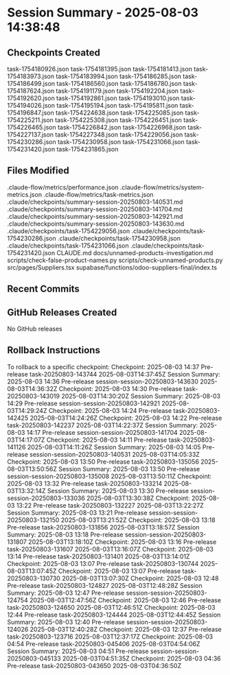 # Session Summary - 2025-08-03 14:38:48

## Checkpoints Created
task-1754180926.json
task-1754181395.json
task-1754181413.json
task-1754183973.json
task-1754183994.json
task-1754186285.json
task-1754186499.json
task-1754186560.json
task-1754186780.json
task-1754187624.json
task-1754191179.json
task-1754192204.json
task-1754192620.json
task-1754192861.json
task-1754193010.json
task-1754194026.json
task-1754195194.json
task-1754195811.json
task-1754196847.json
task-1754224638.json
task-1754225085.json
task-1754225211.json
task-1754225308.json
task-1754226451.json
task-1754226465.json
task-1754226842.json
task-1754226968.json
task-1754227137.json
task-1754227348.json
task-1754229056.json
task-1754230286.json
task-1754230958.json
task-1754231066.json
task-1754231420.json
task-1754231865.json

## Files Modified
.claude-flow/metrics/performance.json
.claude-flow/metrics/system-metrics.json
.claude-flow/metrics/task-metrics.json
.claude/checkpoints/summary-session-20250803-140531.md
.claude/checkpoints/summary-session-20250803-141704.md
.claude/checkpoints/summary-session-20250803-142921.md
.claude/checkpoints/summary-session-20250803-143630.md
.claude/checkpoints/task-1754229056.json
.claude/checkpoints/task-1754230286.json
.claude/checkpoints/task-1754230958.json
.claude/checkpoints/task-1754231066.json
.claude/checkpoints/task-1754231420.json
CLAUDE.md
docs/unnamed-products-investigation.md
scripts/check-false-product-names.py
scripts/check-unnamed-products.py
src/pages/Suppliers.tsx
supabase/functions/odoo-suppliers-final/index.ts

## Recent Commits


## GitHub Releases Created
No GitHub releases

## Rollback Instructions
To rollback to a specific checkpoint:
Checkpoint: 2025-08-03 14:37	Pre-release	task-20250803-143744	2025-08-03T14:37:45Z
Session Summary: 2025-08-03 14:36	Pre-release	session-session-20250803-143630	2025-08-03T14:36:32Z
Checkpoint: 2025-08-03 14:30	Pre-release	task-20250803-143019	2025-08-03T14:30:20Z
Session Summary: 2025-08-03 14:29	Pre-release	session-session-20250803-142921	2025-08-03T14:29:24Z
Checkpoint: 2025-08-03 14:24	Pre-release	task-20250803-142425	2025-08-03T14:24:26Z
Checkpoint: 2025-08-03 14:22	Pre-release	task-20250803-142237	2025-08-03T14:22:37Z
Session Summary: 2025-08-03 14:17	Pre-release	session-session-20250803-141704	2025-08-03T14:17:07Z
Checkpoint: 2025-08-03 14:11	Pre-release	task-20250803-141126	2025-08-03T14:11:26Z
Session Summary: 2025-08-03 14:05	Pre-release	session-session-20250803-140531	2025-08-03T14:05:33Z
Checkpoint: 2025-08-03 13:50	Pre-release	task-20250803-135056	2025-08-03T13:50:56Z
Session Summary: 2025-08-03 13:50	Pre-release	session-session-20250803-135008	2025-08-03T13:50:11Z
Checkpoint: 2025-08-03 13:32	Pre-release	task-20250803-133214	2025-08-03T13:32:14Z
Session Summary: 2025-08-03 13:30	Pre-release	session-session-20250803-133036	2025-08-03T13:30:38Z
Checkpoint: 2025-08-03 13:22	Pre-release	task-20250803-132227	2025-08-03T13:22:27Z
Session Summary: 2025-08-03 13:21	Pre-release	session-session-20250803-132150	2025-08-03T13:21:52Z
Checkpoint: 2025-08-03 13:18	Pre-release	task-20250803-131856	2025-08-03T13:18:57Z
Session Summary: 2025-08-03 13:18	Pre-release	session-session-20250803-131807	2025-08-03T13:18:10Z
Checkpoint: 2025-08-03 13:16	Pre-release	task-20250803-131607	2025-08-03T13:16:07Z
Checkpoint: 2025-08-03 13:14	Pre-release	task-20250803-131401	2025-08-03T13:14:01Z
Checkpoint: 2025-08-03 13:07	Pre-release	task-20250803-130744	2025-08-03T13:07:45Z
Checkpoint: 2025-08-03 13:07	Pre-release	task-20250803-130730	2025-08-03T13:07:30Z
Checkpoint: 2025-08-03 12:48	Pre-release	task-20250803-124827	2025-08-03T12:48:28Z
Session Summary: 2025-08-03 12:47	Pre-release	session-session-20250803-124754	2025-08-03T12:47:56Z
Checkpoint: 2025-08-03 12:46	Pre-release	task-20250803-124650	2025-08-03T12:46:51Z
Checkpoint: 2025-08-03 12:44	Pre-release	task-20250803-124444	2025-08-03T12:44:45Z
Session Summary: 2025-08-03 12:40	Pre-release	session-session-20250803-124026	2025-08-03T12:40:28Z
Checkpoint: 2025-08-03 12:37	Pre-release	task-20250803-123716	2025-08-03T12:37:17Z
Checkpoint: 2025-08-03 04:54	Pre-release	task-20250803-045406	2025-08-03T04:54:06Z
Session Summary: 2025-08-03 04:51	Pre-release	session-session-20250803-045133	2025-08-03T04:51:35Z
Checkpoint: 2025-08-03 04:36	Pre-release	task-20250803-043650	2025-08-03T04:36:50Z
